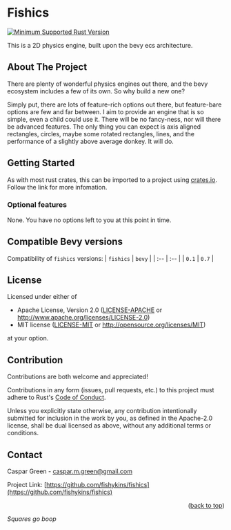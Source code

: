 # Fishics
<div id="top"></div>

[![Minimum Supported Rust Version]][Rust 1.56]


This is a 2D physics engine, built upon the bevy ecs architecture. 

<!-- ABOUT THE PROJECT -->
## About The Project

There are plenty of wonderful physics engines out there, and the bevy ecosystem includes a few of its own.
So why build a new one? 

Simply put, there are lots of feature-rich options out there, but feature-bare options are few and far between. I aim to provide an engine that
is so simple, even a child could use it. There will be no fancy-ness, nor will there be advanced features. The only thing you can expect is 
axis aligned rectangles, circles, maybe some rotated rectangles, lines, and the performance of a slightly above average donkey. It will do.

<!-- GETTING STARTED -->
## Getting Started
As with most rust crates, this can be imported to a project using [crates.io](https://crates.io/crates). Follow the link for more infomation.


### Optional features
None. You have no options left to you at this point in time.


## Compatible Bevy versions

Compatibility of `fishics` versions:
| `fishics`         | `bevy` |
|  :--              |  :--   |
| `0.1`             | `0.7`  |


## License

Licensed under either of

* Apache License, Version 2.0 ([LICENSE-APACHE](LICENSE-APACHE)
  or http://www.apache.org/licenses/LICENSE-2.0)
* MIT license ([LICENSE-MIT](LICENSE-MIT)
  or http://opensource.org/licenses/MIT)

at your option.

## Contribution

Contributions are both welcome and appreciated!

Contributions in any form (issues, pull requests, etc.) to this project must
adhere to Rust's [Code of Conduct].

Unless you explicitly state otherwise, any contribution intentionally submitted
for inclusion in the work by you, as defined in the Apache-2.0 license, shall be
dual licensed as above, without any additional terms or conditions.

<!-- CONTACT -->
## Contact

Caspar Green - caspar.m.green@gmail.com

Project Link: [https://github.com/fishykins/fishics](https://github.com/fishykins/fishics)

<p align="right">(<a href="#top">back to top</a>)</p>

*Squares go boop*

[Minimum Supported Rust Version]: https://img.shields.io/badge/Rust-1.56.0-blue?color=fc8d62&logo=rust
[Rust 1.56]: https://github.com/rust-lang/rust/blob/master/RELEASES.md#version-1560-2021-10-21
[Code of Conduct]: https://www.rust-lang.org/en-US/conduct.html